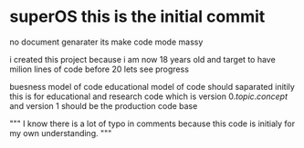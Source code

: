 # superOS this is the initial commit

no document genarater its make code mode massy

i created this project because i am now 18 years old
and target to have milion lines of code before 20
lets see progress

buesness model of code
educational model of code should saparated
initily this is for educational and research code which is
version 0.*topic*.*concept*
and version 1 should be the production code base


"""
I know there is a lot of typo in comments because this code is initialy
for my own understanding.
"""